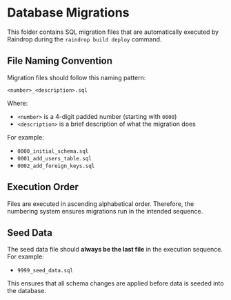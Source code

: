 # Database Migrations

This folder contains SQL migration files that are automatically executed by Raindrop during the `raindrop build deploy` command.

## File Naming Convention

Migration files should follow this naming pattern:

```
<number>_<description>.sql
```

Where:

- `<number>` is a 4-digit padded number (starting with `0000`)
- `<description>` is a brief description of what the migration does

For example:

- `0000_initial_schema.sql`
- `0001_add_users_table.sql`
- `0002_add_foreign_keys.sql`

## Execution Order

Files are executed in ascending alphabetical order. Therefore, the numbering system ensures migrations run in the intended sequence.

## Seed Data

The seed data file should **always be the last file** in the execution sequence. For example:

- `9999_seed_data.sql`

This ensures that all schema changes are applied before data is seeded into the database.
